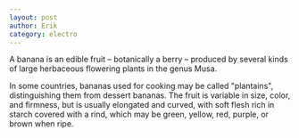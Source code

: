 ```yaml
---
layout: post
author: Erik
category: electro
---
```

A banana is an edible fruit – botanically a berry – produced by several kinds of large herbaceous flowering plants in
the genus Musa.

In some countries, bananas used for cooking may be called "plantains", distinguishing them from dessert bananas. The
fruit is variable in size, color, and firmness, but is usually elongated and curved, with soft flesh rich in starch
covered with a rind, which may be green, yellow, red, purple, or brown when ripe.